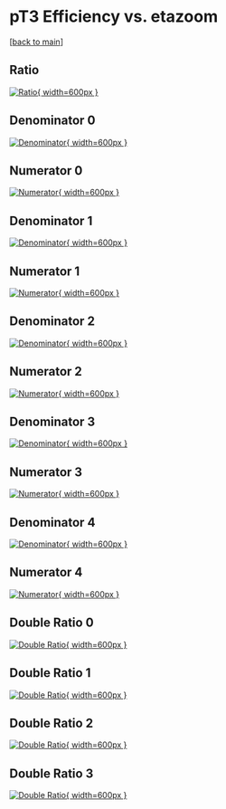 # pT3 Efficiency vs. etazoom

[[back to main](./)]



## Ratio

[![Ratio](../mtv/var/pT3_loweta_321_1_eff_etazoom.png){ width=600px }](../mtv/var/pT3_loweta_321_1_eff_etazoom.pdf)

## Denominator 0

[![Denominator](../mtv/den/pT3_loweta_321_1_eff_etazoom_den0.png){ width=600px }](../mtv/den/pT3_loweta_321_1_eff_etazoom_den0.pdf)

## Numerator 0

[![Numerator](../mtv/num/pT3_loweta_321_1_eff_etazoom_num0.png){ width=600px }](../mtv/num/pT3_loweta_321_1_eff_etazoom_num0.pdf)

## Denominator 1

[![Denominator](../mtv/den/pT3_loweta_321_1_eff_etazoom_den1.png){ width=600px }](../mtv/den/pT3_loweta_321_1_eff_etazoom_den1.pdf)

## Numerator 1

[![Numerator](../mtv/num/pT3_loweta_321_1_eff_etazoom_num1.png){ width=600px }](../mtv/num/pT3_loweta_321_1_eff_etazoom_num1.pdf)

## Denominator 2

[![Denominator](../mtv/den/pT3_loweta_321_1_eff_etazoom_den2.png){ width=600px }](../mtv/den/pT3_loweta_321_1_eff_etazoom_den2.pdf)

## Numerator 2

[![Numerator](../mtv/num/pT3_loweta_321_1_eff_etazoom_num2.png){ width=600px }](../mtv/num/pT3_loweta_321_1_eff_etazoom_num2.pdf)

## Denominator 3

[![Denominator](../mtv/den/pT3_loweta_321_1_eff_etazoom_den3.png){ width=600px }](../mtv/den/pT3_loweta_321_1_eff_etazoom_den3.pdf)

## Numerator 3

[![Numerator](../mtv/num/pT3_loweta_321_1_eff_etazoom_num3.png){ width=600px }](../mtv/num/pT3_loweta_321_1_eff_etazoom_num3.pdf)

## Denominator 4

[![Denominator](../mtv/den/pT3_loweta_321_1_eff_etazoom_den4.png){ width=600px }](../mtv/den/pT3_loweta_321_1_eff_etazoom_den4.pdf)

## Numerator 4

[![Numerator](../mtv/num/pT3_loweta_321_1_eff_etazoom_num4.png){ width=600px }](../mtv/num/pT3_loweta_321_1_eff_etazoom_num4.pdf)

## Double Ratio 0

[![Double Ratio](../mtv/ratio/pT3_loweta_321_1_eff_etazoom_ratio0.png){ width=600px }](../mtv/ratio/pT3_loweta_321_1_eff_etazoom_ratio0.pdf)

## Double Ratio 1

[![Double Ratio](../mtv/ratio/pT3_loweta_321_1_eff_etazoom_ratio1.png){ width=600px }](../mtv/ratio/pT3_loweta_321_1_eff_etazoom_ratio1.pdf)

## Double Ratio 2

[![Double Ratio](../mtv/ratio/pT3_loweta_321_1_eff_etazoom_ratio2.png){ width=600px }](../mtv/ratio/pT3_loweta_321_1_eff_etazoom_ratio2.pdf)

## Double Ratio 3

[![Double Ratio](../mtv/ratio/pT3_loweta_321_1_eff_etazoom_ratio3.png){ width=600px }](../mtv/ratio/pT3_loweta_321_1_eff_etazoom_ratio3.pdf)

